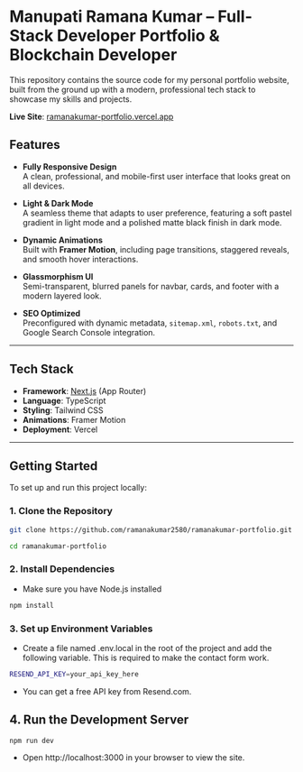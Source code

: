 # Manupati Ramana Kumar – Full-Stack Developer Portfolio & Blockchain Developer

This repository contains the source code for my personal portfolio website, built from the ground up with a modern, professional tech stack to showcase my skills and projects.

**Live Site**: [ramanakumar-portfolio.vercel.app](https://ramanakumar-portfolio.vercel.app)

## Features

- **Fully Responsive Design**  
  A clean, professional, and mobile-first user interface that looks great on all devices.

- **Light & Dark Mode**  
  A seamless theme that adapts to user preference, featuring a soft pastel gradient in light mode and a polished matte black finish in dark mode.

- **Dynamic Animations**  
  Built with **Framer Motion**, including page transitions, staggered reveals, and smooth hover interactions.

- **Glassmorphism UI**  
  Semi-transparent, blurred panels for navbar, cards, and footer with a modern layered look.

- **SEO Optimized**  
  Preconfigured with dynamic metadata, `sitemap.xml`, `robots.txt`, and Google Search Console integration.

---

## Tech Stack

- **Framework**: [Next.js](https://nextjs.org/) (App Router)
- **Language**: TypeScript
- **Styling**: Tailwind CSS
- **Animations**: Framer Motion
- **Deployment**: Vercel

---

## Getting Started

To set up and run this project locally:

### 1. Clone the Repository

```bash
git clone https://github.com/ramanakumar2580/ramanakumar-portfolio.git
```

```bash
cd ramanakumar-portfolio
```

### 2. Install Dependencies

- Make sure you have Node.js installed

```bash
npm install
```

### 3. Set up Environment Variables

- Create a file named .env.local in the root of the project and add the following variable. This is required to make the contact form work.

```bash
RESEND_API_KEY=your_api_key_here
```

- You can get a free API key from Resend.com.

## 4. Run the Development Server

```bash
npm run dev
```

- Open http://localhost:3000 in your browser to view the site.
